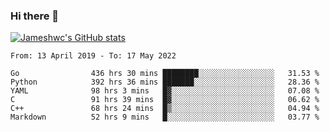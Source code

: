 ### Hi there 👋

[![Jameshwc's GitHub stats](https://github-readme-stats.vercel.app/api?username=jameshwc)](https://github.com/anuraghazra/github-readme-stats)

<!--START_SECTION:waka-->

```text
From: 13 April 2019 - To: 17 May 2022

Go                436 hrs 30 mins ████████░░░░░░░░░░░░░░░░░   31.53 %
Python            392 hrs 36 mins ███████░░░░░░░░░░░░░░░░░░   28.36 %
YAML              98 hrs 3 mins   █▓░░░░░░░░░░░░░░░░░░░░░░░   07.08 %
C                 91 hrs 39 mins  █▓░░░░░░░░░░░░░░░░░░░░░░░   06.62 %
C++               68 hrs 24 mins  █▒░░░░░░░░░░░░░░░░░░░░░░░   04.94 %
Markdown          52 hrs 9 mins   █░░░░░░░░░░░░░░░░░░░░░░░░   03.77 %
```

<!--END_SECTION:waka-->